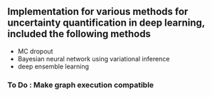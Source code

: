 ## Implementation for various methods for uncertainty quantification in deep learning, included the following methods

- MC dropout
- Bayesian neural network using variational inference
- deep ensemble learning


### To Do : Make graph execution compatible
